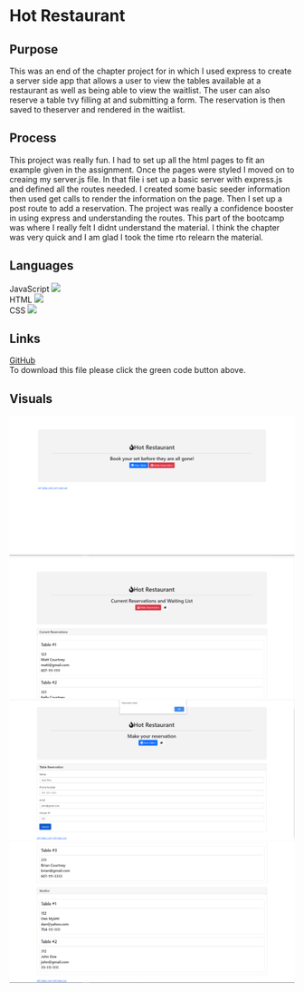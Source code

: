 # Hot Restaurant

## Purpose
This was an end of the chapter project for in which I used express to create a server side app that allows a user to view the tables available at a restaurant as well as being able to view the waitlist. The user can also reserve a table tvy filling at and submitting a form. The reservation is then saved to theserver and rendered in the waitlist.  

## Process
This project was really fun. I had to set up all the html pages to fit an example given in the assignment. Once the pages were styled I moved on to creaing my server.js file. In that file i set up a basic server with express.js and defined all the routes needed. I created some basic seeder information then used get calls to render the information on the page. Then I set up a post route to add a reservation. The project was really a confidence booster in using express and understanding the routes. This part of the bootcamp was where I really felt I didnt understand the material. I think the chapter was very quick and I am glad I took the time rto relearn the material. 

## Languages
JavaScript <img src="https://progress-bar.dev/14/">
<br>
HTML <img src="https://progress-bar.dev/86/">
<br>
CSS <img src="https://progress-bar.dev/0/">

## Links
[GitHub](https://github.com/sharkattack182/hot-restaurant)
<br>
To download this file please click the green code button above.

## Visuals
<img src="/imgs/main.PNG" alt="main">
<img src="/imgs/tables.PNG" alt="main">
<img src="/imgs/reserve.PNG" alt="main">
<img src="/imgs/result.PNG" alt="main">

